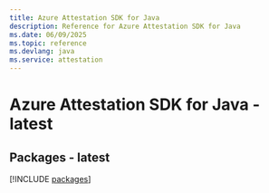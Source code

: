 ```yaml
---
title: Azure Attestation SDK for Java
description: Reference for Azure Attestation SDK for Java
ms.date: 06/09/2025
ms.topic: reference
ms.devlang: java
ms.service: attestation
---
```

# Azure Attestation SDK for Java - latest
## Packages - latest
[!INCLUDE [packages](attestation-index.md)]